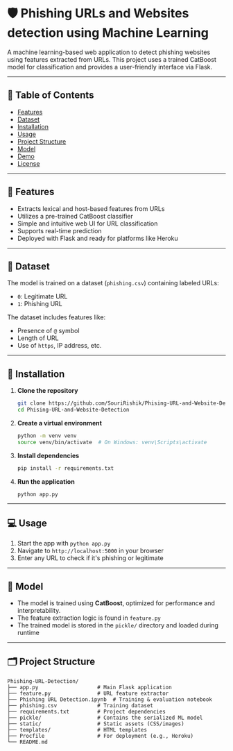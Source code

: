 # 🛡️ Phishing URLs and Websites detection using Machine Learning

A machine learning-based web application to detect phishing websites using features extracted from URLs. This project uses a trained CatBoost model for classification and provides a user-friendly interface via Flask.

---

## 📌 Table of Contents

- [Features](#features)
- [Dataset](#dataset)
- [Installation](#installation)
- [Usage](#usage)
- [Project Structure](#project-structure)
- [Model](#model)
- [Demo](#demo)
- [License](#license)

---

## 🚀 Features

- Extracts lexical and host-based features from URLs
- Utilizes a pre-trained CatBoost classifier
- Simple and intuitive web UI for URL classification
- Supports real-time prediction
- Deployed with Flask and ready for platforms like Heroku

---

## 📂 Dataset

The model is trained on a dataset (`phishing.csv`) containing labeled URLs:
- `0`: Legitimate URL  
- `1`: Phishing URL  

The dataset includes features like:
- Presence of `@` symbol
- Length of URL
- Use of `https`, IP address, etc.

---

## 🔧 Installation

1. **Clone the repository**
   ```bash
   git clone https://github.com/SouriRishik/Phising-URL-and-Website-Detection.git
   cd Phising-URL-and-Website-Detection
   ```

2. **Create a virtual environment**
   ```bash
   python -m venv venv
   source venv/bin/activate  # On Windows: venv\Scripts\activate
   ```

3. **Install dependencies**
   ```bash
   pip install -r requirements.txt
   ```

4. **Run the application**
   ```bash
   python app.py
   ```

---

## 💻 Usage

1. Start the app with `python app.py`
2. Navigate to `http://localhost:5000` in your browser
3. Enter any URL to check if it's phishing or legitimate

---

## 🧠 Model

- The model is trained using **CatBoost**, optimized for performance and interpretability.
- The feature extraction logic is found in `feature.py`
- The trained model is stored in the `pickle/` directory and loaded during runtime

---

## 🗂️ Project Structure

```
Phishing-URL-Detection/
├── app.py                   # Main Flask application
├── feature.py               # URL feature extractor
├── Phishing URL Detection.ipynb  # Training & evaluation notebook
├── phishing.csv             # Training dataset
├── requirements.txt         # Project dependencies
├── pickle/                  # Contains the serialized ML model
├── static/                  # Static assets (CSS/images)
├── templates/               # HTML templates
├── Procfile                 # For deployment (e.g., Heroku)
└── README.md
```

